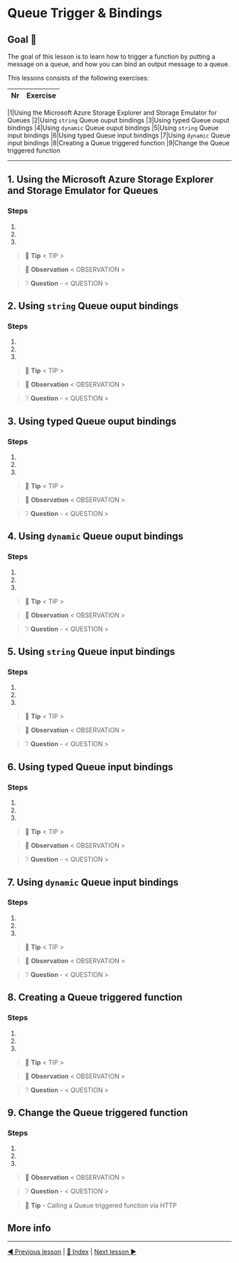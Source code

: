 # Queue Trigger & Bindings

## Goal 🎯

The goal of this lesson is to learn how to trigger a function by putting a message on a queue, and how you can bind an output message to a queue.

This lessons consists of the following exercises:

|Nr|Exercise
|-|-

|1|Using the Microsoft Azure Storage Explorer and Storage Emulator for Queues
|2|Using `string` Queue ouput bindings
|3|Using typed Queue ouput bindings
|4|Using `dynamic` Queue ouput bindings
|5|Using `string` Queue input bindings
|6|Using typed Queue input bindings
|7|Using `dynamic` Queue input bindings
|8|Creating a Queue triggered function
|9|Change the Queue triggered function

---

## 1. Using the Microsoft Azure Storage Explorer and Storage Emulator for Queues

### Steps

1.
2.
3.

> 📝 __Tip__ < TIP >

> 🔎 __Observation__ < OBSERVATION >

> ❔ __Question__ - < QUESTION >

## 2. Using `string` Queue ouput bindings

### Steps

1.
2.
3.

> 📝 __Tip__ < TIP >

> 🔎 __Observation__ < OBSERVATION >

> ❔ __Question__ - < QUESTION >

## 3. Using typed Queue ouput bindings

### Steps

1.
2.
3.

> 📝 __Tip__ < TIP >

> 🔎 __Observation__ < OBSERVATION >

> ❔ __Question__ - < QUESTION >

## 4. Using `dynamic` Queue ouput bindings

### Steps

1.
2.
3.

> 📝 __Tip__ < TIP >

> 🔎 __Observation__ < OBSERVATION >

> ❔ __Question__ - < QUESTION >

## 5. Using `string` Queue input bindings

### Steps

1.
2.
3.

> 📝 __Tip__ < TIP >

> 🔎 __Observation__ < OBSERVATION >

> ❔ __Question__ - < QUESTION >

## 6. Using typed Queue input bindings

### Steps

1.
2.
3.

> 📝 __Tip__ < TIP >

> 🔎 __Observation__ < OBSERVATION >

> ❔ __Question__ - < QUESTION >

## 7. Using `dynamic` Queue input bindings

### Steps

1.
2.
3.

> 📝 __Tip__ < TIP >

> 🔎 __Observation__ < OBSERVATION >

> ❔ __Question__ - < QUESTION >

## 8. Creating a Queue triggered function

### Steps

1.
2.
3.

> 📝 __Tip__ < TIP >

> 🔎 __Observation__ < OBSERVATION >

> ❔ __Question__ - < QUESTION >

## 9. Change the Queue triggered function

### Steps

1.
2.
3.

> 🔎 __Observation__ < OBSERVATION >

> ❔ __Question__ - < QUESTION >

> 📝 __Tip__ - Calling a Queue triggered function via HTTP

## More info


---
[◀ Previous lesson](blob.md) | [🔼 Index](_index.md) | [Next lesson ▶](table.md)